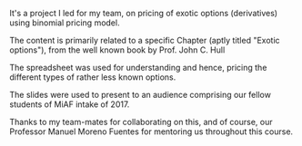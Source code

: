 It's a project I led for my team, on pricing of exotic options (derivatives) using binomial pricing model.

The content is primarily related to a specific Chapter (aptly titled "Exotic options"), from the well known book by Prof. John C. Hull

The spreadsheet was used for understanding and hence, pricing the different types of rather less known options.

The slides were used to present to an audience comprising our fellow students of MiAF intake of 2017.

Thanks to my team-mates for collaborating on this, and of course, our Professor Manuel Moreno Fuentes for mentoring us throughout this course.

